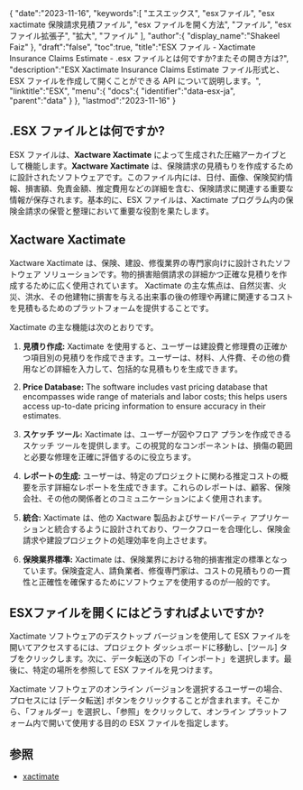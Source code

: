 {
   "date":"2023-11-16",
   "keywords":[
"エスエックス",
"esxファイル",
"esx xactimate 保険請求見積ファイル",
"esx ファイルを開く方法",
"ファイル",
"esx ファイル拡張子",
"拡大",
"ファイル"
],
   "author":{
      "display_name":"Shakeel Faiz"
},
   "draft":"false",
   "toc":true,
   "title":"ESX ファイル - Xactimate Insurance Claims Estimate - .esx ファイルとは何ですか?またその開き方は?",
   "description":"ESX Xactimate Insurance Claims Estimate ファイル形式と、ESX ファイルを作成して開くことができる API について説明します。",
   "linktitle":"ESX",
   "menu":{
      "docs":{
         "identifier":"data-esx-ja",
         "parent":"data"
}
},
   "lastmod":"2023-11-16"
}

## .ESX ファイルとは何ですか?

ESX ファイルは、**Xactware Xactimate** によって生成された圧縮アーカイブとして機能します。**Xactware Xactimate** は、保険請求の見積もりを作成するために設計されたソフトウェアです。このファイル内には、日付、画像、保険契約情報、損害額、免責金額、推定費用などの詳細を含む、保険請求に関連する重要な情報が保存されます。基本的に、ESX ファイルは、Xactimate プログラム内の保険金請求の保管と整理において重要な役割を果たします。

## Xactware Xactimate

Xactware Xactimate は、保険、建設、修復業界の専門家向けに設計されたソフトウェア ソリューションです。物的損害賠償請求の詳細かつ正確な見積りを作成するために広く使用されています。 Xactimate の主な焦点は、自然災害、火災、洪水、その他建物に損害を与える出来事の後の修理や再建に関連するコストを見積もるためのプラットフォームを提供することです。

Xactimate の主な機能は次のとおりです。

1.  **見積り作成:** Xactimate を使用すると、ユーザーは建設費と修理費の正確かつ項目別の見積りを作成できます。ユーザーは、材料、人件費、その他の費用などの詳細を入力して、包括的な見積もりを生成できます。
    
2.  **Price Database:** The software includes vast pricing database that encompasses wide range of materials and labor costs; this helps users access up-to-date pricing information to ensure accuracy in their estimates.
    
3.  **スケッチ ツール:** Xactimate は、ユーザーが図やフロア プランを作成できるスケッチ ツールを提供します。この視覚的なコンポーネントは、損傷の範囲と必要な修理を正確に評価するのに役立ちます。
    
4.  **レポートの生成:** ユーザーは、特定のプロジェクトに関わる推定コストの概要を示す詳細なレポートを生成できます。これらのレポートは、顧客、保険会社、その他の関係者とのコミュニケーションによく使用されます。
    
5.  **統合:** Xactimate は、他の Xactware 製品およびサードパーティ アプリケーションと統合するように設計されており、ワークフローを合理化し、保険金請求や建設プロジェクトの処理効率を向上させます。
    
6.  **保険業界標準:** Xactimate は、保険業界における物的損害推定の標準となっています。保険査定人、請負業者、修復専門家は、コストの見積もりの一貫性と正確性を確保するためにソフトウェアを使用するのが一般的です。

## ESXファイルを開くにはどうすればよいですか?

Xactimate ソフトウェアのデスクトップ バージョンを使用して ESX ファイルを開いてアクセスするには、プロジェクト ダッシュボードに移動し、[ツール] タブをクリックします。次に、データ転送の下の「インポート」を選択します。最後に、特定の場所を参照して ESX ファイルを見つけます。

Xactimate ソフトウェアのオンライン バージョンを選択するユーザーの場合、プロセスには [データ転送] ボタンをクリックすることが含まれます。そこから、「フォルダー」を選択し、「参照」をクリックして、オンライン プラットフォーム内で開いて使用する目的の ESX ファイルを指定します。

## 参照
* [xactimate](https://www.verisk.com/insurance/products/xactimate/)


